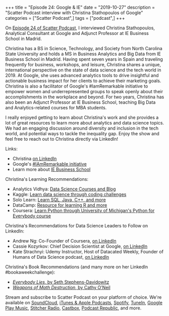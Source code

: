 +++
title = "Episode 24: Google & IE"
date = "2019-10-27"
description = "Scatter Podcast interview with Christina Stathopoulos of Google"
categories = ["Scatter Podcast",]
tags = ["podcast",]
+++

On [Episode 24 of Scatter Podcast](https://soundcloud.com/scatterpodcast/episode-024), I interviewed Christina Stathopoulos, Analytical Consultant at Google and Adjunct Professor at IE Business School in Madrid.
<!--more-->
Christina has a BS in Science, Technology, and Society from North Carolina State University and holds a MS in Business Analytics and Big Data from IE Business School in Madrid. Having spent seven years in Spain and traveling frequently for business, workshops, and leisure, Christina shares a unique, international perspective on the state of data science and the tech world in 2019. At Google, she uses advanced analytics tools to drive insightful and actionable business impact for her clients to achieve their marketing goals. Christina is also a facilitator of Google's #IamRemarkable initiative to empower women and underrepresented groups to speak openly about their accomplishments in the workplace and beyond. For two years, Christina has also been an Adjunct Professor at IE Business School, teaching Big Data and Analytics-related courses for MBA students.

I really enjoyed getting to learn about Christina's work and she provides a lot of great resources to learn more about analytics and data science topics. We had an engaging discussion around diversity and inclusion in the tech world, and potential ways to tackle the inequality gap. Enjoy the show and feel free to reach out to Christina directly via LinkedIn!

Links:

* Christina [on LinkedIn](https://www.linkedin.com/in/christinastathopoulos/)
* Google's [#IAmRemarkable initiative](https://iamremarkable.withgoogle.com)
* Learn more about [IE Business School](https://www.ie.edu/business-school/)

Christina's Learning Recommendations:

* Analytics Vidhya: [Data Science Courses and Blog](https://www.analyticsvidhya.com)
* Kaggle: [Learn data science through coding challenges](https://www.kaggle.com)
* Solo Learn: [Learn SQL, Java, C++, and more](https://www.sololearn.com)
* DataCamp: [Resource for learning R and more](https://www.datacamp.com/courses/tech:r)
* Coursera: [Learn Python through University of Michigan's Python for Everybody course](https://www.coursera.org/specializations/python)

Christina's Recommendations for Data Science Leaders to Follow on LinkedIn:

* Andrew Ng: Co-Founder of Coursera, [on LinkedIn](https://www.linkedin.com/in/andrewyng/)
* Cassie Kozyrkov: Chief Decision Scientist at Google, [on LinkedIn](https://www.linkedin.com/in/cassie-kozyrkov-9531919/)
* Kate Strachnyi: Udemy Instructor, Host of Datacated Weekly, Founder of Humans of Data Science podcast, [on LinkedIn](https://www.linkedin.com/in/kate-strachnyi-data/)

Christina's Book Recommendations (and many more on her LinkedIn #bookaweekchallenge):

* [_Everybody Lies_, by Seth Stephens-Davidowitz](http://sethsd.com/everybodylies)
* [_Weapons of Math Destruction_, by Cathy O'Neil](https://weaponsofmathdestructionbook.com)

Stream and subscribe to Scatter Podcast on your platform of choice. We're available on [SoundCloud](https://soundcloud.com/scatterpodcast), [iTunes & Apple Podcasts](https://podcasts.apple.com/us/podcast/scatter-podcast/id1458544194), [Spotify](https://open.spotify.com/show/64UpJwByrdsrLSYObuEeHx?si=n_UlBzrYQv6ptBjeXfSOsw), [TuneIn](https://tunein.com/podcasts/Business--Economics-Podcasts/Scatter-Podcast-p1216105/), [Google Play Music](https://playmusic.app.goo.gl/?ibi=com.google.PlayMusic&isi=691797987&ius=googleplaymusic&apn=com.google.android.music&link=https://play.google.com/music/m/Iqayzaqkmvhu5op3yehzbj5bus4?t%3DScatter_Podcast%26pcampaignid%3DMKT-na-all-co-pr-mu-pod-16), [Stitcher Radio](https://www.stitcher.com/podcast/scatter-podcast/httpssoundcloudcomscatterpodcast), [Castbox](https://castbox.fm/channel/id2083174), [Podcast Republic](https://www.podcastrepublic.net/podcast/1458544194), and more.